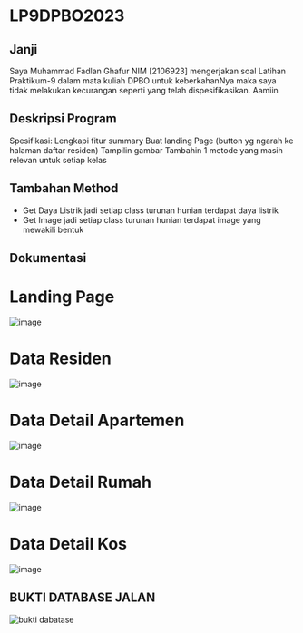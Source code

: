 # LP9DPBO2023
## Janji
Saya Muhammad Fadlan Ghafur NIM [2106923] mengerjakan soal Latihan Praktikum-9 dalam mata kuliah DPBO untuk keberkahanNya maka saya tidak melakukan kecurangan seperti yang telah dispesifikasikan. Aamiin

## Deskripsi Program
Spesifikasi:
Lengkapi fitur summary
Buat landing Page (button yg ngarah ke halaman daftar residen)
Tampilin gambar
Tambahin 1 metode yang masih relevan untuk setiap kelas

## Tambahan Method
- Get Daya Listrik
  jadi setiap class turunan hunian terdapat daya listrik
- Get Image
  jadi setiap class turunan hunian terdapat image yang mewakili bentuk

## Dokumentasi

# Landing Page
![image](https://github.com/GGHFURR/LP9DPBO2023/assets/100921271/f3c7b6c9-ab50-4e68-9971-0ae8ce397be2)
# Data Residen
![image](https://github.com/GGHFURR/LP9DPBO2023/assets/100921271/f2be77e9-93d8-4b8f-962b-f44a54207bec)
# Data Detail Apartemen
![image](https://github.com/GGHFURR/LP9DPBO2023/assets/100921271/30331996-9344-42ad-b473-3b7e40656826)
# Data Detail Rumah
![image](https://github.com/GGHFURR/LP9DPBO2023/assets/100921271/058ceb5c-2b61-4282-9edd-b2c1fa2af920)
# Data Detail Kos
![image](https://github.com/GGHFURR/LP9DPBO2023/assets/100921271/93358c89-9254-45bd-985e-4ad183f55505)


## BUKTI DATABASE JALAN
![bukti dabatase](https://github.com/GGHFURR/LP9DPBO2023/assets/100921271/960b8ba8-cc8b-4d30-bbbb-27f9036163e8)



